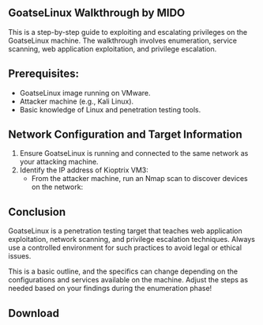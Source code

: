 ## GoatseLinux Walkthrough by MIDO

This is a step-by-step guide to exploiting and escalating privileges on the GoatseLinux machine. The walkthrough involves enumeration, service scanning, web application exploitation, and privilege escalation.

## Prerequisites:
- GoatseLinux image running on VMware.
- Attacker machine (e.g., Kali Linux).
- Basic knowledge of Linux and penetration testing tools.

## Network Configuration and Target Information
1. Ensure GoatseLinux is running and connected to the same network as your attacking machine.
2. Identify the IP address of Kioptrix VM3:
   - From the attacker machine, run an Nmap scan to discover devices on the network:
 

## Conclusion

GoatseLinux is a penetration testing target that teaches web application exploitation, network scanning, and privilege escalation techniques. Always use a controlled environment for such practices to avoid legal or ethical issues.

This is a basic outline, and the specifics can change depending on the configurations and services available on the machine. Adjust the steps as needed based on your findings during the enumeration phase!


 
## Download
